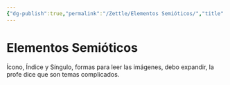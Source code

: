 ```yaml
---
{"dg-publish":true,"permalink":"/Zettle/Elementos Semióticos/","title":"Elementos Semióticos","updated":"2023-11-20T19:23:02.862-05:00"}
---
```



# Elementos Semióticos

Ícono, Índice y Síngulo, formas para leer las imágenes, debo expandir, la profe dice que son temas complicados.

